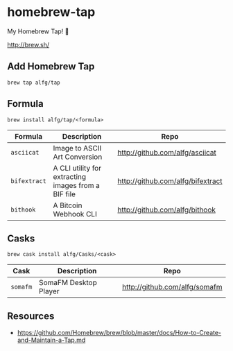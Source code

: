 # homebrew-tap
My Homebrew Tap! :beer:

http://brew.sh/

## Add Homebrew Tap
```shell
brew tap alfg/tap
```

## Formula 
```shell
brew install alfg/tap/<formula>
```

| Formula | Description | Repo |
| ------- | ----------- | ---- |
|`asciicat` | Image to ASCII Art Conversion | http://github.com/alfg/asciicat |
|`bifextract` | A CLI utility for extracting images from a BIF file | http://github.com/alfg/bifextract |
|`bithook` | A Bitcoin Webhook CLI | http://github.com/alfg/bithook |

## Casks
```shell
brew cask install alfg/Casks/<cask>
```

| Cask | Description | Repo |
| ------- | ----------- | ---- |
|`somafm` | SomaFM Desktop Player | http://github.com/alfg/somafm |

## Resources
* https://github.com/Homebrew/brew/blob/master/docs/How-to-Create-and-Maintain-a-Tap.md
